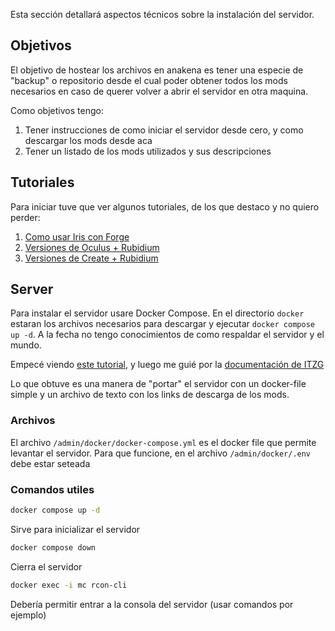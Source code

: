 Esta sección detallará aspectos técnicos sobre la instalación del servidor.

## Objetivos

El objetivo de hostear los archivos en anakena es tener una especie de "backup" o repositorio desde el cual poder obtener todos los mods necesarios en caso de querer volver a abrir el servidor en otra maquina.

Como objetivos tengo:

1. Tener instrucciones de como iniciar el servidor desde cero, y como descargar los mods desde aca
2. Tener un listado de los mods utilizados y sus descripciones

## Tutoriales

Para iniciar tuve que ver algunos tutoriales, de los que destaco y no quiero perder:

1. [Como usar Iris con Forge](https://www.youtube.com/watch?v=NPNzp4N05xg)
2. [Versiones de Oculus + Rubidium](https://www.youtube.com/watch?v=dOckgD2W8_0)
3. [Versiones de Create + Rubidium](https://www.reddit.com/r/CreateMod/comments/16r1cow/can_not_start_game_with_create_and_rubidium/)

## Server

Para instalar el servidor usare Docker Compose. En el directorio `docker` estaran los archivos necesarios para descargar y ejecutar `docker compose up -d`. A la fecha no tengo conocimientos de como respaldar el servidor y el mundo.

Empecé viendo [este tutorial](https://www.youtube.com/watch?v=NUlUk6hc-mQ), y luego me guié por la [documentación de ITZG](https://docker-minecraft-server.readthedocs.io/en/latest/)

Lo que obtuve es una manera de "portar" el servidor con un docker-file simple y un archivo de texto con los links de descarga de los mods.

### Archivos

El archivo `/admin/docker/docker-compose.yml` es el docker file que permite levantar el servidor. Para que funcione, en el archivo `/admin/docker/.env` debe estar seteada

### Comandos utiles

```bash
docker compose up -d
```

Sirve para inicializar el servidor

```bash
docker compose down
```

Cierra el servidor

```bash
docker exec -i mc rcon-cli
```

Debería permitir entrar a la consola del servidor (usar comandos por ejemplo)
